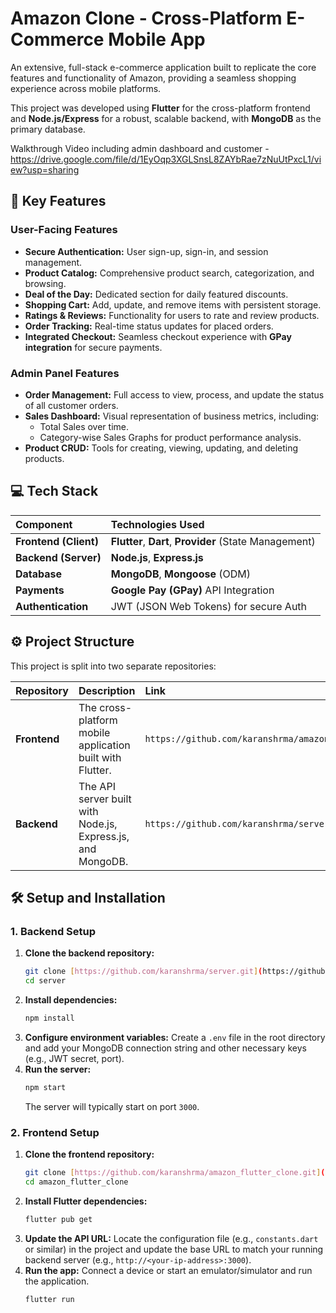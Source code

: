 # Amazon Clone - Cross-Platform E-Commerce Mobile App

An extensive, full-stack e-commerce application built to replicate the core features and functionality of Amazon, providing a seamless shopping experience across mobile platforms.

This project was developed using **Flutter** for the cross-platform frontend and **Node.js/Express** for a robust, scalable backend, with **MongoDB** as the primary database.

Walkthrough Video including admin dashboard and customer - https://drive.google.com/file/d/1EyOqp3XGLSnsL8ZAYbRae7zNuUtPxcL1/view?usp=sharing
## 🚀 Key Features

### User-Facing Features
* **Secure Authentication:** User sign-up, sign-in, and session management.
* **Product Catalog:** Comprehensive product search, categorization, and browsing.
* **Deal of the Day:** Dedicated section for daily featured discounts.
* **Shopping Cart:** Add, update, and remove items with persistent storage.
* **Ratings & Reviews:** Functionality for users to rate and review products.
* **Order Tracking:** Real-time status updates for placed orders.
* **Integrated Checkout:** Seamless checkout experience with **GPay integration** for secure payments.

### Admin Panel Features
* **Order Management:** Full access to view, process, and update the status of all customer orders.
* **Sales Dashboard:** Visual representation of business metrics, including:
    * Total Sales over time.
    * Category-wise Sales Graphs for product performance analysis.
* **Product CRUD:** Tools for creating, viewing, updating, and deleting products.

## 💻 Tech Stack

| Component | Technologies Used |
| :--- | :--- |
| **Frontend (Client)** | **Flutter**, **Dart**, **Provider** (State Management) |
| **Backend (Server)** | **Node.js**, **Express.js** |
| **Database** | **MongoDB**, **Mongoose** (ODM) |
| **Payments** | **Google Pay (GPay)** API Integration  |
| **Authentication** | JWT (JSON Web Tokens) for secure Auth  |

## ⚙️ Project Structure

This project is split into two separate repositories:

| Repository | Description | Link |
| :--- | :--- | :--- |
| **Frontend** | The cross-platform mobile application built with Flutter. | `https://github.com/karanshrma/amazon_flutter_clone` |
| **Backend** | The API server built with Node.js, Express.js, and MongoDB. | `https://github.com/karanshrma/server` |

## 🛠️ Setup and Installation

### 1. Backend Setup

1.  **Clone the backend repository:**
    ```bash
    git clone [https://github.com/karanshrma/server.git](https://github.com/karanshrma/server.git)
    cd server
    ```
2.  **Install dependencies:**
    ```bash
    npm install
    ```
3.  **Configure environment variables:**
    Create a `.env` file in the root directory and add your MongoDB connection string and other necessary keys (e.g., JWT secret, port).
4.  **Run the server:**
    ```bash
    npm start
    ```
    The server will typically start on port `3000`.

### 2. Frontend Setup

1.  **Clone the frontend repository:**
    ```bash
    git clone [https://github.com/karanshrma/amazon_flutter_clone.git](https://github.com/karanshrma/amazon_flutter_clone.git)
    cd amazon_flutter_clone
    ```
2.  **Install Flutter dependencies:**
    ```bash
    flutter pub get
    ```
3.  **Update the API URL:**
    Locate the configuration file (e.g., `constants.dart` or similar) in the project and update the base URL to match your running backend server (e.g., `http://<your-ip-address>:3000`).
4.  **Run the app:**
    Connect a device or start an emulator/simulator and run the application.
    ```bash
    flutter run
    ```
